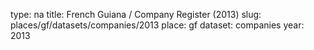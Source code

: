 type: na
title: French Guiana / Company Register (2013)
slug: places/gf/datasets/companies/2013
place: gf
dataset: companies
year: 2013
